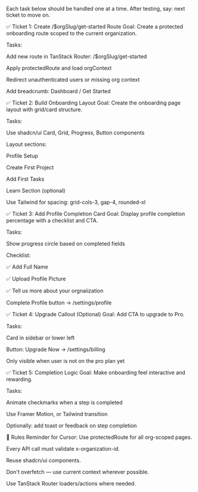 Each task below should be handled one at a time. After testing, say:
next ticket
to move on.

✅ Ticket 1: Create /$orgSlug/get-started Route
Goal: Create a protected onboarding route scoped to the current organization.

Tasks:

Add new route in TanStack Router: /$orgSlug/get-started

Apply protectedRoute and load orgContext

Redirect unauthenticated users or missing org context

Add breadcrumb: Dashboard / Get Started

✅ Ticket 2: Build Onboarding Layout
Goal: Create the onboarding page layout with grid/card structure.

Tasks:

Use shadcn/ui Card, Grid, Progress, Button components

Layout sections:

Profile Setup

Create First Project

Add First Tasks

Learn Section (optional)

Use Tailwind for spacing: grid-cols-3, gap-4, rounded-xl

✅ Ticket 3: Add Profile Completion Card
Goal: Display profile completion percentage with a checklist and CTA.

Tasks:

Show progress circle based on completed fields

Checklist:

✅ Add Full Name

✅ Upload Profile Picture

✅ Tell us more about your orgnaiization

Complete Profile button → /settings/profile

✅ Ticket 4: Upgrade Callout (Optional)
Goal: Add CTA to upgrade to Pro.

Tasks:

Card in sidebar or lower left

Button: Upgrade Now → /settings/billing

Only visible when user is not on the pro plan yet

✅ Ticket 5: Completion Logic
Goal: Make onboarding feel interactive and rewarding.

Tasks:

Animate checkmarks when a step is completed

Use Framer Motion, or Tailwind transition

Optionally: add toast or feedback on step completion

🧠 Rules Reminder for Cursor:
Use protectedRoute for all org-scoped pages.

Every API call must validate x-organization-id.

Reuse shadcn/ui components.

Don't overfetch — use current context wherever possible.

Use TanStack Router loaders/actions where needed.
